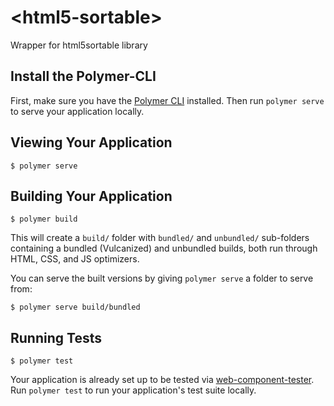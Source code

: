 # \<html5-sortable\>

Wrapper for html5sortable library

## Install the Polymer-CLI

First, make sure you have the [Polymer CLI](https://www.npmjs.com/package/polymer-cli) installed. Then run `polymer serve` to serve your application locally.

## Viewing Your Application

```
$ polymer serve
```

## Building Your Application

```
$ polymer build
```

This will create a `build/` folder with `bundled/` and `unbundled/` sub-folders
containing a bundled (Vulcanized) and unbundled builds, both run through HTML,
CSS, and JS optimizers.

You can serve the built versions by giving `polymer serve` a folder to serve
from:

```
$ polymer serve build/bundled
```

## Running Tests

```
$ polymer test
```

Your application is already set up to be tested via [web-component-tester](https://github.com/Polymer/web-component-tester). Run `polymer test` to run your application's test suite locally.
